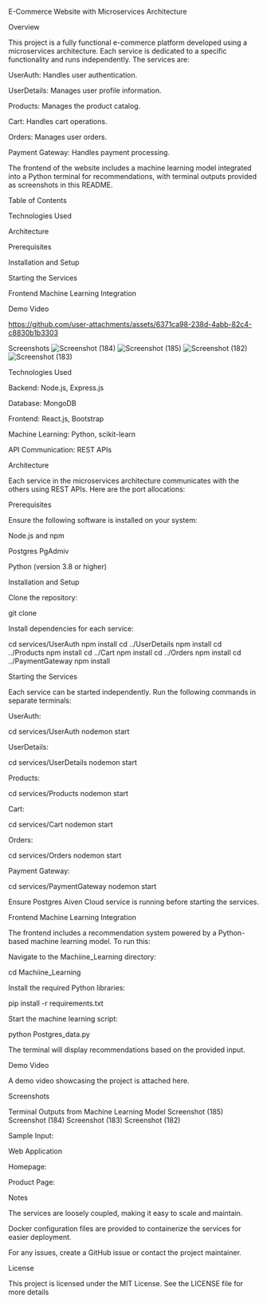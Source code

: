 E-Commerce Website with Microservices Architecture

Overview

 
This project is a fully functional e-commerce platform developed using a microservices architecture. Each service is dedicated to a specific functionality and runs independently. The services are:

UserAuth: Handles user authentication.

UserDetails: Manages user profile information.

Products: Manages the product catalog.

Cart: Handles cart operations.

Orders: Manages user orders.

Payment Gateway: Handles payment processing.

The frontend of the website includes a machine learning model integrated into a Python terminal for recommendations, with terminal outputs provided as screenshots in this README.

Table of Contents

Technologies Used

Architecture

Prerequisites

Installation and Setup

Starting the Services

Frontend Machine Learning Integration

Demo Video


https://github.com/user-attachments/assets/6371ca98-238d-4abb-82c4-c8830b1b3303


Screenshots
![Screenshot (184)](https://github.com/user-attachments/assets/d6084437-d992-4fb5-8978-b25847774547)
![Screenshot (185)](https://github.com/user-attachments/assets/c64e13f9-71c4-4367-a999-086288f3f9c8)
![Screenshot (182)](https://github.com/user-attachments/assets/e3bb4a9b-9a44-437b-a0b9-3b5b733dde3d)
![Screenshot (183)](https://github.com/user-attachments/assets/465daf04-b50e-4846-9b5a-95cc7047c9b8)

Technologies Used

Backend: Node.js, Express.js

Database: MongoDB

Frontend: React.js, Bootstrap

Machine Learning: Python, scikit-learn

API Communication: REST APIs

Architecture

Each service in the microservices architecture communicates with the others using REST APIs. Here are the port allocations:

Prerequisites

Ensure the following software is installed on your system:

Node.js and npm

Postgres PgAdmiv

Python (version 3.8 or higher)

Installation and Setup

Clone the repository:

git clone

Install dependencies for each service:

cd services/UserAuth npm install cd ../UserDetails npm install cd ../Products npm install cd ../Cart npm install cd ../Orders npm install cd ../PaymentGateway npm install

Starting the Services

Each service can be started independently. Run the following commands in separate terminals:

UserAuth:

cd services/UserAuth nodemon start

UserDetails:

cd services/UserDetails nodemon start

Products:

cd services/Products nodemon start

Cart:

cd services/Cart nodemon start

Orders:

cd services/Orders nodemon start

Payment Gateway:

cd services/PaymentGateway nodemon start

Ensure Postgres Aiven Cloud service is running before starting the services.

Frontend Machine Learning Integration

The frontend includes a recommendation system powered by a Python-based machine learning model. To run this:

Navigate to the Machiine_Learning directory:

cd Machiine_Learning

Install the required Python libraries:

pip install -r requirements.txt

Start the machine learning script:

python Postgres_data.py

The terminal will display recommendations based on the provided input.

Demo Video

A demo video showcasing the project is attached here.

Screenshots

Terminal Outputs from Machine Learning Model Screenshot (185) Screenshot (184) Screenshot (183) Screenshot (182)

Sample Input:

Web Application

Homepage:

Product Page:

Notes

The services are loosely coupled, making it easy to scale and maintain.

Docker configuration files are provided to containerize the services for easier deployment.

For any issues, create a GitHub issue or contact the project maintainer.

License

This project is licensed under the MIT License. See the LICENSE file for more details
